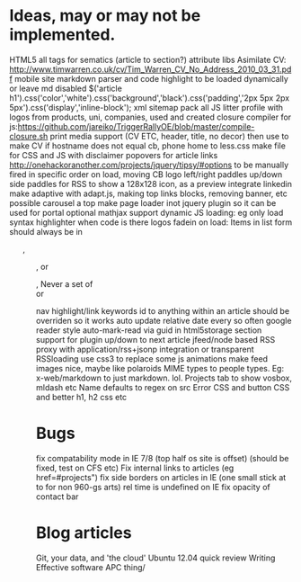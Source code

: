 # Ideas, may or may not be implemented.

HTML5 all tags for sematics (article to section?)
attribute libs
Asimilate CV: http://www.timwarren.co.uk/cv/Tim_Warren_CV_No_Address_2010_03_31.pdf
mobile site
markdown parser and code highlight to be loaded dynamically or leave md disabled
$('article h1').css('color','white').css('background','black').css('padding','2px 5px 2px 5px').css('display','inline-block');
xml sitemap
pack all JS
litter profile with logos from products, uni, companies, used and created
closure compiler for js:https://github.com/jareiko/TriggerRallyOE/blob/master/compile-closure.sh
print media support (CV ETC, header, title, no decor) then use to make CV
if hostname does not equal cb, phone home
to less.css 
make file for CSS and JS
with disclaimer
popovers for article links http://onehackoranother.com/projects/jquery/tipsy/#options
to be manually fired in specific order on load, moving CB logo 
left/right paddles
up/down side paddles for RSS
to show a 128x128 icon, as a preview
integrate linkedin
make adaptive with adapt.js, making top links blocks, removing banner, etc
possible carousel a top
make page loader inot jquery plugin so it can be used for portal
optional mathjax support
dynamic JS loading: eg only load syntax highlighter when code is there
logos fadein on load:
Items in list form should always be in <ul>, <ol>, or <dl>, Never a set of <div> or <p> nav
highlight/link keywords
id to anything within an article should be overriden so it works
auto update relative date every so often
google reader style auto-mark-read via guid in html5storage
section support for plugin
up/down to next article
jfeed/node based RSS proxy with application/rss+jsonp integration or transparent RSSloading
use css3 to replace some js animations
make feed images nice, maybe like polaroids
MIME types to people types. Eg: x-web/markdown to just markdown. lol.
Projects tab to show vosbox, mldash etc
Name defaults to regex on src
Error CSS and button CSS and better h1, h2 css etc

# Bugs

fix compatability mode in IE 7/8 (top half os site is offset) (should be fixed, test on CFS etc)
Fix internal links to articles (eg href=#projects")
fix side borders on articles in IE (one small stick at to for non 960-gs arts)
rel time is undefined on IE
fix opacity of contact bar

# Blog articles

Git, your data, and 'the cloud'
Ubuntu 12.04 quick review
Writing Effective software
APC thing/
